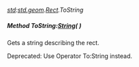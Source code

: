 _[std](../../modules/std/std-module.md):[std.geom](../../modules/std/std-geom.md).[Rect<T>](../../modules/std/std-geom-rect.md).ToString_
##### Method ToString:[String](../../modules/wonkey/wonkey-types-string.md)(  )
Gets a string describing the rect.

Deprecated: Use Operator To:String instead.
